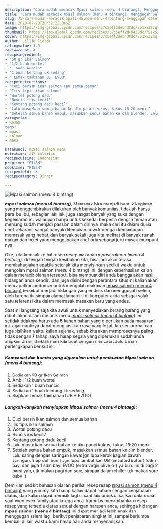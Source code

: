 ```yaml
---
description: "Cara mudah meracik Mpasi salmon (menu 4 bintang), Menggugah Selera"
title: "Cara mudah meracik Mpasi salmon (menu 4 bintang), Menggugah Selera"
slug: 75-cara-mudah-meracik-mpasi-salmon-menu-4-bintang-menggugah-selera
date: 2020-07-28T20:32:22.386Z
image: https://img-global.cpcdn.com/recipes/37c5eff2deb438dc/751x532cq70/mpasi-salmon-menu-4-bintang-foto-resep-utama.jpg
thumbnail: https://img-global.cpcdn.com/recipes/37c5eff2deb438dc/751x532cq70/mpasi-salmon-menu-4-bintang-foto-resep-utama.jpg
cover: https://img-global.cpcdn.com/recipes/37c5eff2deb438dc/751x532cq70/mpasi-salmon-menu-4-bintang-foto-resep-utama.jpg
author: Lillie Fields
ratingvalue: 3.9
reviewcount: 4
recipeingredient:
- "50 gr Ikan Salmon"
- "1/2 buah wortel"
- "1 buah buncis"
- "1 buah kentang uk sedang"
- " Lemak tambahan UB  EVOO"
recipeinstructions:
- "Cuci bersih ikan salmon dan semua bahan"
- "Iris tipis ikan salmon"
- "Wortel potong dadu"
- "Buncis iris kecil2"
- "Kentang potong dadu kecil"
- "Lalu masukkan semua bahan ke dlm panci kukus, kukus 15-20 menit"
- "Setelah semua bahan empuk, masukkan semua bahan ke dlm blender. Lalu saring dengan saringan kawat jgn lupa kerok bagian bawah saringan. Siap deh bun ! Jgn lupa tambahkan UB (unsalted butter) 1sdm bayi dan juga 1 sdm bayi EVOO (extra virgin olive oil) ya bun. Ini di bagi 2 porsi yah, utk makan pagi dan sore, simpan dalam chiller utk makan sore baby :)"
categories:
- Resep
tags:
- mpasi
- salmon
- menu

katakunci: mpasi salmon menu 
nutrition: 217 calories
recipecuisine: Indonesian
preptime: "PT18M"
cooktime: "PT52M"
recipeyield: "3"
recipecategory: Dinner

---
```



![Mpasi salmon (menu 4 bintang)](https://img-global.cpcdn.com/recipes/37c5eff2deb438dc/751x532cq70/mpasi-salmon-menu-4-bintang-foto-resep-utama.jpg)

<b><i>mpasi salmon (menu 4 bintang)</i></b>, Memasak bisa menjadi bentuk kegiatan yang menggembirakan dilakukan oleh banyak komunitas. tidaklah hanya para ibu ibu, sebagian laki laki juga sangat banyak yang suka dengan kegemaran ini. walaupun hanya untuk sekedar berpesta dengan teman atau memang sudah menjadi passion dalam dirinya. maka dari itu dalam dunia chef sekarang sangat banyak ditemukan cowok dengan kemampuan memasak yang hebat, dan banyak sekali juga kita melihat di banyak rumah makan dan hotel yang menggunakan chef pria sebagai juru masak mumpuni nya.



Oke, kita kembali ke hal resep resep makanan <i>mpasi salmon (menu 4 bintang)</i>. di tengah tengah kesibukan kita, bisa jadi akan terasa membahagiakan apabila sejenak kita menyisihkan sedikit waktu untuk mengolah mpasi salmon (menu 4 bintang) ini. dengan keberhasilan kalian dalam meracik olahan tersebut, bisa membuat diri anda bangga akan hasil hidangan anda sendiri. dan juga disini dengan perantara situs ini kalian akan mendapatkan pedoman untuk mengolah makanan <u>mpasi salmon (menu 4 bintang)</u> tersebut menjadi hidangan yang endess dan menggugah selera, oleh karena itu simpan alamat laman ini di komputer anda sebagai salah satu referensi kita dalam memasak masakan baru yang endes.


Saat ini langsung saja kita awali untuk menyediakan barang barang yang dibutuhkan dalam meracik menu <u><i>mpasi salmon (menu 4 bintang)</i></u> ini. setidak tidaknya harus ada <b>5</b> bahan bahan yang diperlukan pada masakan ini. agar nantinya dapat menghasilkan rasa yang lezat dan sempurna. dan juga sisihkan waktu kalian sejenak, sebab kita akan memprosesnya paling tidak dengan <b>7</b> tahap. saya harap segala yang diperlukan sudah anda siapkan disini, Baiklah mari kita buat dengan mencatat dulu bahan perlengkapan berikut ini.

<!--inarticleads1-->

##### Komposisi dan bumbu yang digunakan untuk pembuatan Mpasi salmon (menu 4 bintang):

1. Sediakan 50 gr Ikan Salmon
1. Ambil 1/2 buah wortel
1. Sediakan 1 buah buncis
1. Sediakan 1 buah kentang uk sedang
1. Siapkan  Lemak tambahan (UB + EVOO)




<!--inarticleads2-->

##### Langkah-langkah menyiapkan Mpasi salmon (menu 4 bintang):

1. Cuci bersih ikan salmon dan semua bahan
1. Iris tipis ikan salmon
1. Wortel potong dadu
1. Buncis iris kecil2
1. Kentang potong dadu kecil
1. Lalu masukkan semua bahan ke dlm panci kukus, kukus 15-20 menit
1. Setelah semua bahan empuk, masukkan semua bahan ke dlm blender. Lalu saring dengan saringan kawat jgn lupa kerok bagian bawah saringan. Siap deh bun ! Jgn lupa tambahkan UB (unsalted butter) 1sdm bayi dan juga 1 sdm bayi EVOO (extra virgin olive oil) ya bun. Ini di bagi 2 porsi yah, utk makan pagi dan sore, simpan dalam chiller utk makan sore baby :)




Demikian sedikit bahasan olahan perihal resep resep <u>mpasi salmon (menu 4 bintang)</u> yang yummy. kita harap kalian dapat paham dengan penjabaran diatas, dan kalian dapat meracik lagi di saat lain untuk di sajikan dalam saat saat even even family atau kolega anda. kamu bs menambahkan resep resep yang tersedia diatas sesuai dengan harapan anda, sehingga hidangan <b>mpasi salmon (menu 4 bintang)</b> ini dapat menjadi lebih enak dan menggugah selera lagi. berikut penjabaran singkat ini, sampai berjumpa kembali di lain waktu. kami harap hari anda menyenangkan.
